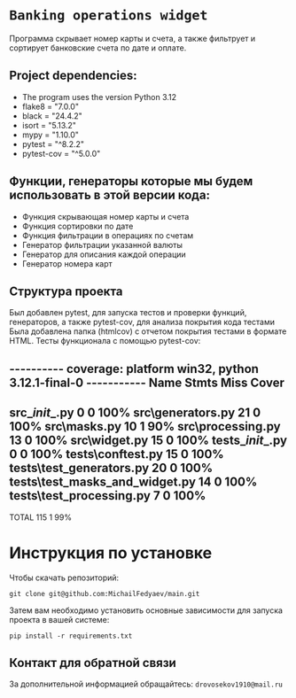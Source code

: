 # `Banking operations widget`

Программа скрывает номер карты и счета, а также фильтрует и сортирует банковские счета по дате и оплате.

## Project dependencies:
- The program uses the version Python 3.12
- flake8 = "7.0.0"
- black = "24.4.2"
- isort = "5.13.2"
- mypy = "1.10.0"
- pytest = "^8.2.2"
- pytest-cov = "^5.0.0"

## Функции, генераторы которые мы будем использовать в этой версии кода:

- Функция скрывающая номер карты и счета
- Функция сортировки по дате
- Функция фильтрации в операциях по счетам
- Генератор фильтрации указанной валюты
- Генератор для описания каждой операции
- Генератор номера карт

## Структура проекта
Был добавлен pytest, для запуска тестов и проверки функций, генераторов, а также pytest-cov, для анализа покрытия кода тестами
Была добавлена папка (htmlcov) с отчетом покрытия тестами в формате HTML.
Тесты функционала с помощью pytest-cov:

---------- coverage: platform win32, python 3.12.1-final-0 ----------- 
Name                             Stmts   Miss  Cover
----------------------------------------------------
src\__init__.py                      0      0   100%
src\generators.py                   21      0   100%
src\masks.py                        10      1    90%
src\processing.py                   13      0   100%
src\widget.py                       15      0   100%
tests\__init__.py                    0      0   100%
tests\conftest.py                   15      0   100%
tests\test_generators.py            20      0   100%
tests\test_masks_and_widget.py      14      0   100%
tests\test_processing.py             7      0   100%
----------------------------------------------------
TOTAL                              115      1    99%

# Инструкция по установке
Чтобы скачать репозиторий:

`git clone git@github.com:MichailFedyaev/main.git`

Затем вам необходимо установить основные зависимости для запуска проекта в вашей системе:

```pip install -r requirements.txt```

## Контакт для обратной связи
За дополнительной информацией обращайтесь: `drovosekov1910@mail.ru`